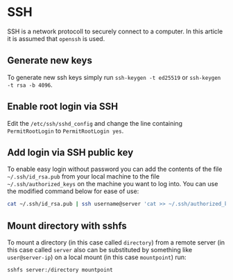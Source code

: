 # SSH

SSH is a network protocoll to securely connect to a computer.
In this article it is assumed that `openssh` is used.

## Generate new keys

To generate new ssh keys simply run `ssh-keygen -t ed25519` or
`ssh-keygen -t rsa -b 4096`.

## Enable root login via SSH

Edit the `/etc/ssh/sshd_config` and change the line containing `PermitRootLogin`
to `PermitRootLogin yes`.

## Add login via SSH public key

To enable easy login without password you can add the contents of the file
`~/.ssh/id_rsa.pub` from your local machine to the file `~/.ssh/authorized_keys`
on the machine you want to log into.
You can use the modified command below for ease of use:

```sh
cat ~/.ssh/id_rsa.pub | ssh username@server 'cat >> ~/.ssh/authorized_keys'
```

## Mount directory with sshfs

To mount a directory (in this case called `directory`) from a remote server
(in this case called `server` also can be substituted by something like
`user@server-ip`) on a local mount (in this case `mountpoint`) run:

```sh
sshfs server:/directory mountpoint
```
